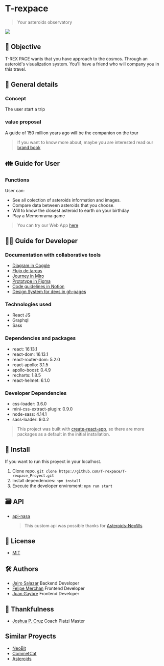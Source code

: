 # T-rexpace

> Your asteroids observatory

![](http://ec2-54-234-62-6.compute-1.amazonaws.com:8080/static/images/brand/imagotipo/imagotipo-positivo-color.svg)

## 🎯 Objective

T-REX PACE wants that you have approach to the cosmos. Through an asteroid's visualization system. You'll have a friend who will company you in this travel.

## 🧾 General details

### Concept

The user start a trip

### value proposal

A guide of 150 million years ago will be the companion on the tour

> If you want to know more about, maybe you are interested read our [brand book](https://issuu.com/danielfelipemerchan/docs/manual_de_marca_t-rexspace_29jul2020 "brand book")

## 👪 Guide for User

### Functions

User can:

- See all colection of asteroids information and images.
- Compare data between asteroids that you choose.
- Will to know the closest asteroid to earth on your birthday
- Play a Memomrama game

> You can try our Web App [here](https://T-rexpace.github.io/T-rexpace_Proyect "here")

## 👨‍💻 Guide for Developer

### Documentation with collaborative tools

- [Diagram in Coggle](https://coggle.it/diagram/XtbitZFlE5NOJ5LE/t/project "Diagram in Coggle")
- [Flujo de tareas](https://drive.google.com/file/d/1M3Ssdpb7lUk4KYdvXeXzVKigwli-TLH3/view "Flujo de tareas")
- [Journey in Miro](https://miro.com/app/board/o9J_kqlmqgY=/ "Journey in Miro")
- [Prototype in Figma](<https://www.figma.com/file/twDIAdKtvxVAW2muvqbKXL/project-platzi-master__DesignSystem-(Copy)?node-id=0%3A1> "Prototype in Figma")
- [Code guidelines in Notion](https://www.notion.so/Gu-as-de-c-digo-5bf127faad29437c9cee598179ff08b7 "Code guidelines in Notion")
- [Design System for devs in gh-pages](https://t-rexpace.github.io/Design-System/ "Design System for devs")

### Technologies used

- React JS
- Graphql
- Sass

### Dependencies and packages

- react: 16.13.1
- react-dom: 16.13.1
- react-router-dom: 5.2.0
- react-apollo: 3.1.5
- apollo-boost: 0.4.9
- recharts: 1.8.5
- react-helmet: 6.1.0

### Developer Dependencies

- css-loader: 3.6.0
- mini-css-extract-plugin: 0.9.0
- node-sass: 4.14.1
- sass-loader: 9.0.2

> This project was built with [create-react-app](https://github.com/facebook/create-react-app#creating-an-app "create-react-app"), so there are more packages as a default in the initial installation.

## 🔗 Install

If you want to run this proyect in your localhost.

1. Clone repo. `git clone https://github.com/T-rexpace/T-rexpace_Proyect.git`
2. Install dependencies: `npm install`
3. Execute the developer enviroment: `npm run start`

## 🗃 API

- [api-nasa](https://github.com/jsv1280/api-nasa "api-nasa")
  > This custom api was possible thanks for [Asteroids-NeoWs](https://api.nasa.gov/ "Asteroids-NeoWs")

## 🔑 License

- [MIT](https://es.wikipedia.org/wiki/Licencia_MIT "MIT")

## 🛠 Authors

- [Jairo Salazar](https://github.com/jsv1280 "Jairo Salazar") Backend Developer
- [Felipe Merchan](https://github.com/FelipeMerchan "Felipe Merchan") Frontend Developer
- [Juan Gaybre](https://github.com/Gaybre "Juan Gaybre") Frontend Developer

## 💽 Thankfulness

- [Joshua P. Cruz](https://github.com/JoshuaPCruz "Joshua P. Cruz") Coach Platzi Master

## Similar Proyects

- [NeoBit](https://github.com/WS-Jedp/NeoBit "NeoBit")
- [CommetCat](https://github.com/rafeldev/comeet-cat "CommetCat")
- [Asteroids](https://github.com/ArzateCompany/asteroids "Asteroids")
